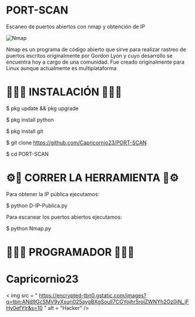 # PORT-SCAN
Escaneo de puertos abiertos con nmap y obtención de IP


<img src="https://encrypted-tbn0.gstatic.com/images?q=tbn:ANd9GcT3DvBAS2DEJCqkRJFABmpnzToQwT533IQX2t2zx_GHIo0n8T_4siUpNCs&s=10" alt="Nmap"/>

Nmap es un programa de código abierto que sirve para realizar rastreo de puertos escritos originalmente por Gordon Lyon y cuyo desarrollo se encuentra hoy a cargo de una comunidad. Fue creado originalmente para Linux aunque actualmente es multiplataforma

# 👨🏻‍💻 INSTALACIÓN 👨🏻‍💻

$ pkg update && pkg upgrade

$ pkg install python

$ pkg install git

$ git clone https://github.com/Capricornio23/PORT-SCAN

$ cd PORT-SCAN

# ⚙️🔧 CORRER LA HERRAMIENTA 🔧⚙️

Para obtener la IP pública ejecutamos:

$ python D-IP-Publica.py

Para escanear los puertos abiertos ejecutamos:

$ python Nmap.py

# 👨🏻‍💻 PROGRAMADOR 👨🏻‍💻

# Capricornio23

< img  src = " https://encrypted-tbn0.gstatic.com/images?q=tbn:ANd9GcSMV9vXsurj025aygBXgSoulI7CGYojhr5rolZWNYh2Oz0jN_jFHy0efYIr&s=10 "  alt = "Hacker" />
